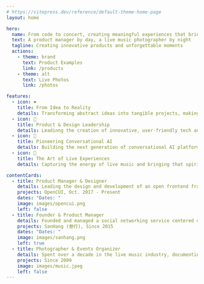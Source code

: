 ```yaml
---
# https://vitepress.dev/reference/default-theme-home-page
layout: home

hero:
  name: From code to concert, creating meaningful experiences that bring people together
  text: A product manager by day, a live music photographer by night
  tagline: Creating innovative products and unforgettable moments
  actions:
    - theme: brand
      text: Product Examples
      link: /products
    - theme: alt
      text: Live Photos
      link: /photos

features:
  - icon: ❤️
    title: From Idea to Reality
    details: Transforming abstract ideas into tangible projects, making things happen from the ground up.
  - icon: 🌟
    title: Product & Design Leadership
    details: Leadinng the creation of innovative, user-friendly tech and digital products.
  - icon: 🚀
    title: Pioneering Conversational AI
    details: Building the next generation of conversational AI platforms to solve complex problems.
  - icon: 📸
    title: The Art of Live Experiences
    details: Capturing the energy of live music and bringing that spirit to every product I create.

contentCards:
  - title: Product Manager & Designer
    details: Leading the design and development of an open frontend framework for conversational AI. We're building a new standard for business-friendly chatbot development.
    projects: OpenCUI, Oct. 2017 - Present
    dates: "Dates: "
    image: images/opencui.png
    left: false
  - title: Founder & Product Manager
    details: Founded and managed a social networking service centered on traditional Chinese vertical typography, developing new ways for people to connect through culture.
    projects: SanHang (叁行), Since 2015
    dates: "Dates: "
    image: images/sanhang.png
    left: true
  - title: Photographer & Events Organizer
    details: Spent over a decade in the live music industry, documenting performances as a photographer and promoting major concert tours across Beijing.
    projects: Since 2009
    image: images/music.jpeg
    left: false
---
```


